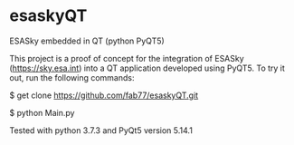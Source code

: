 # esaskyQT
ESASky embedded in QT (python PyQT5)

This project is a proof of concept for the integration of ESASky (https://sky.esa.int) into a QT application developed using PyQT5.
To try it out, run the following commands:

$ get clone https://github.com/fab77/esaskyQT.git

$ python Main.py

Tested with python 3.7.3 and PyQt5 version 5.14.1

